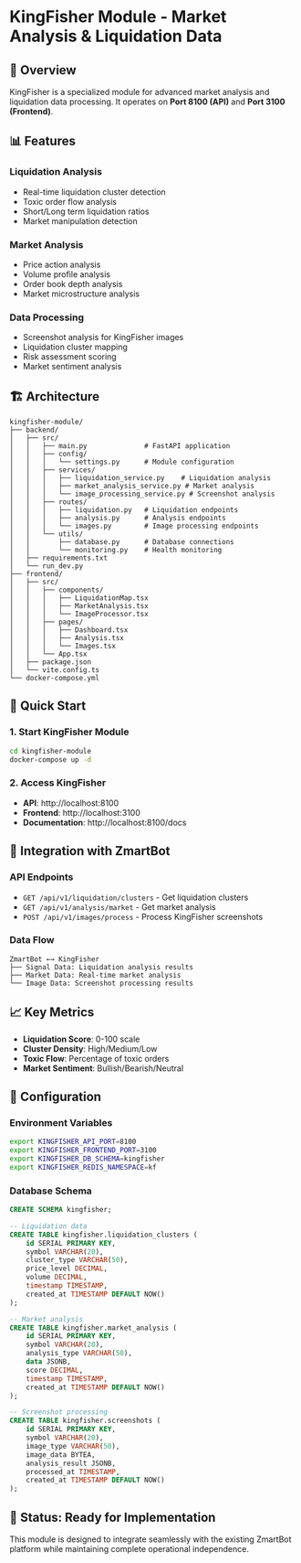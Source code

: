 # KingFisher Module - Market Analysis & Liquidation Data

## 🎯 Overview

KingFisher is a specialized module for advanced market analysis and liquidation data processing. It operates on **Port 8100 (API)** and **Port 3100 (Frontend)**.

## 📊 Features

### **Liquidation Analysis**
- Real-time liquidation cluster detection
- Toxic order flow analysis
- Short/Long term liquidation ratios
- Market manipulation detection

### **Market Analysis**
- Price action analysis
- Volume profile analysis
- Order book depth analysis
- Market microstructure analysis

### **Data Processing**
- Screenshot analysis for KingFisher images
- Liquidation cluster mapping
- Risk assessment scoring
- Market sentiment analysis

## 🏗️ Architecture

```
kingfisher-module/
├── backend/
│   ├── src/
│   │   ├── main.py              # FastAPI application
│   │   ├── config/
│   │   │   └── settings.py      # Module configuration
│   │   ├── services/
│   │   │   ├── liquidation_service.py    # Liquidation analysis
│   │   │   ├── market_analysis_service.py # Market analysis
│   │   │   └── image_processing_service.py # Screenshot analysis
│   │   ├── routes/
│   │   │   ├── liquidation.py   # Liquidation endpoints
│   │   │   ├── analysis.py      # Analysis endpoints
│   │   │   └── images.py        # Image processing endpoints
│   │   └── utils/
│   │       ├── database.py      # Database connections
│   │       └── monitoring.py    # Health monitoring
│   ├── requirements.txt
│   └── run_dev.py
├── frontend/
│   ├── src/
│   │   ├── components/
│   │   │   ├── LiquidationMap.tsx
│   │   │   ├── MarketAnalysis.tsx
│   │   │   └── ImageProcessor.tsx
│   │   ├── pages/
│   │   │   ├── Dashboard.tsx
│   │   │   ├── Analysis.tsx
│   │   │   └── Images.tsx
│   │   └── App.tsx
│   ├── package.json
│   └── vite.config.ts
└── docker-compose.yml
```

## 🚀 Quick Start

### **1. Start KingFisher Module**
```bash
cd kingfisher-module
docker-compose up -d
```

### **2. Access KingFisher**
- **API**: http://localhost:8100
- **Frontend**: http://localhost:3100
- **Documentation**: http://localhost:8100/docs

## 🔗 Integration with ZmartBot

### **API Endpoints**
- `GET /api/v1/liquidation/clusters` - Get liquidation clusters
- `GET /api/v1/analysis/market` - Get market analysis
- `POST /api/v1/images/process` - Process KingFisher screenshots

### **Data Flow**
```
ZmartBot ←→ KingFisher
├── Signal Data: Liquidation analysis results
├── Market Data: Real-time market analysis
└── Image Data: Screenshot processing results
```

## 📈 Key Metrics

- **Liquidation Score**: 0-100 scale
- **Cluster Density**: High/Medium/Low
- **Toxic Flow**: Percentage of toxic orders
- **Market Sentiment**: Bullish/Bearish/Neutral

## 🔧 Configuration

### **Environment Variables**
```bash
export KINGFISHER_API_PORT=8100
export KINGFISHER_FRONTEND_PORT=3100
export KINGFISHER_DB_SCHEMA=kingfisher
export KINGFISHER_REDIS_NAMESPACE=kf
```

### **Database Schema**
```sql
CREATE SCHEMA kingfisher;

-- Liquidation data
CREATE TABLE kingfisher.liquidation_clusters (
    id SERIAL PRIMARY KEY,
    symbol VARCHAR(20),
    cluster_type VARCHAR(50),
    price_level DECIMAL,
    volume DECIMAL,
    timestamp TIMESTAMP,
    created_at TIMESTAMP DEFAULT NOW()
);

-- Market analysis
CREATE TABLE kingfisher.market_analysis (
    id SERIAL PRIMARY KEY,
    symbol VARCHAR(20),
    analysis_type VARCHAR(50),
    data JSONB,
    score DECIMAL,
    timestamp TIMESTAMP,
    created_at TIMESTAMP DEFAULT NOW()
);

-- Screenshot processing
CREATE TABLE kingfisher.screenshots (
    id SERIAL PRIMARY KEY,
    symbol VARCHAR(20),
    image_type VARCHAR(50),
    image_data BYTEA,
    analysis_result JSONB,
    processed_at TIMESTAMP,
    created_at TIMESTAMP DEFAULT NOW()
);
```

## 🎯 Status: Ready for Implementation

This module is designed to integrate seamlessly with the existing ZmartBot platform while maintaining complete operational independence. 